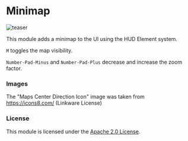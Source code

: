 # Minimap
![teaser](images/2015-09-13_screenshot.jpg "A screenshot of the Minimap of a Perlin World")

This module adds a minimap to the UI using the HUD Element system.

`M` toggles the map visibility.

`Number-Pad-Minus` and `Number-Pad-Plus` decrease and increase the zoom factor.

### Images

The "Maps Center Direction Icon" image was taken from https://icons8.com/ (Linkware License)

### License

This module is licensed under the [Apache 2.0 License](http://www.apache.org/licenses/LICENSE-2.0.html). 
